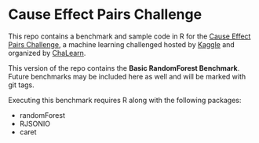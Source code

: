 Cause Effect Pairs Challenge
============================

This repo contains a benchmark and sample code in R for the [Cause Effect Pairs Challenge](https://www.kaggle.com/c/cause-effect-pairs), a machine learning challenged hosted by [Kaggle](https://www.kaggle.com) and organized by [ChaLearn](http://www.chalearn.org/).

This version of the repo contains the **Basic RandomForest Benchmark**. Future benchmarks may be included here as well and will be marked with git tags.

Executing this benchmark requires R along with the following packages:

 - randomForest 
 - RJSONIO
 - caret


